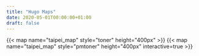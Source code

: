 ```yaml
---
title: "Hugo Maps"
date: 2020-05-01T00:00:00+01:00
draft: false
---
```


{{< map name="taipei_map" style="toner" height="400px" >}}
{{< map name="taipei_map" style="pmtoner" height="400px" interactive=true >}}
